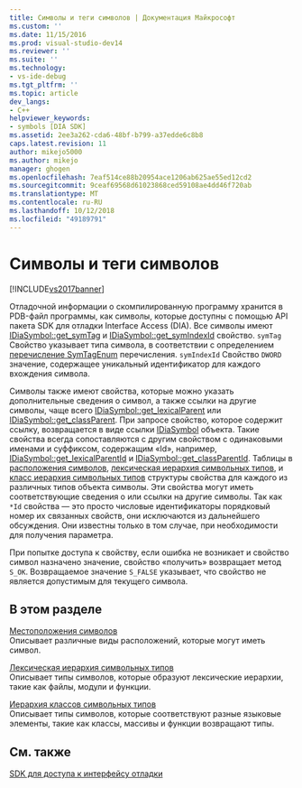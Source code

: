 ```yaml
---
title: Символы и теги символов | Документация Майкрософт
ms.custom: ''
ms.date: 11/15/2016
ms.prod: visual-studio-dev14
ms.reviewer: ''
ms.suite: ''
ms.technology:
- vs-ide-debug
ms.tgt_pltfrm: ''
ms.topic: article
dev_langs:
- C++
helpviewer_keywords:
- symbols [DIA SDK]
ms.assetid: 2ee3a262-cda6-48bf-b799-a37edde6c8b8
caps.latest.revision: 11
author: mikejo5000
ms.author: mikejo
manager: ghogen
ms.openlocfilehash: 7eaf514ce88b20954ace1206ab625ae55ed12cd2
ms.sourcegitcommit: 9ceaf69568d61023868ced59108ae4dd46f720ab
ms.translationtype: MT
ms.contentlocale: ru-RU
ms.lasthandoff: 10/12/2018
ms.locfileid: "49189791"
---
```

# <a name="symbols-and-symbol-tags"></a>Символы и теги символов
[!INCLUDE[vs2017banner](../../includes/vs2017banner.md)]

Отладочной информации о скомпилированную программу хранится в PDB-файл программы, как символы, которые доступны с помощью API пакета SDK для отладки Interface Access (DIA). Все символы имеют [IDiaSymbol::get_symTag](../../debugger/debug-interface-access/idiasymbol-get-symtag.md) и [IDiaSymbol::get_symIndexId](../../debugger/debug-interface-access/idiasymbol-get-symindexid.md) свойство. `symTag` Свойство указывает типа символа, в соответствии с определением [перечисление SymTagEnum](../../debugger/debug-interface-access/symtagenum.md) перечисления. `symIndexId` Свойство `DWORD` значение, содержащее уникальный идентификатор для каждого вхождения символа.  
  
 Символы также имеют свойства, которые можно указать дополнительные сведения о символ, а также ссылки на другие символы, чаще всего [IDiaSymbol::get_lexicalParent](../../debugger/debug-interface-access/idiasymbol-get-lexicalparent.md) или [IDiaSymbol::get_classParent](../../debugger/debug-interface-access/idiasymbol-get-classparent.md). При запросе свойство, которое содержит ссылку, возвращается в виде ссылки [IDiaSymbol](../../debugger/debug-interface-access/idiasymbol.md) объекта. Такие свойства всегда сопоставляются с другим свойством с одинаковыми именами и суффиксом, содержащим «Id», например, [IDiaSymbol::get_lexicalParentId](../../debugger/debug-interface-access/idiasymbol-get-lexicalparentid.md) и [IDiaSymbol::get_classParentId](../../debugger/debug-interface-access/idiasymbol-get-classparentid.md). Таблицы в [расположения символов](../../debugger/debug-interface-access/symbol-locations.md), [лексическая иерархия символьных типов](../../debugger/debug-interface-access/lexical-hierarchy-of-symbol-types.md), и [класс иерархия символьных типов](../../debugger/debug-interface-access/class-hierarchy-of-symbol-types.md) структуры свойства для каждого из различных типов объекта символы. Эти свойства могут иметь соответствующие сведения о или ссылки на другие символы. Так как `*Id` свойства — это просто числовые идентификаторы порядковый номер их связанных свойств, они исключаются из дальнейшего обсуждения. Они известны только в том случае, при необходимости для получения параметра.  
  
 При попытке доступа к свойству, если ошибка не возникает и свойство символ назначено значение, свойство «получить» возвращает метод `S_OK`. Возвращаемое значение `S_FALSE` указывает, что свойство не является допустимым для текущего символа.  
  
## <a name="in-this-section"></a>В этом разделе  
 [Местоположения символов](../../debugger/debug-interface-access/symbol-locations.md)  
 Описывает различные виды расположений, которые могут иметь символ.  
  
 [Лексическая иерархия символьных типов](../../debugger/debug-interface-access/lexical-hierarchy-of-symbol-types.md)  
 Описывает типы символов, которые образуют лексические иерархии, такие как файлы, модули и функции.  
  
 [Иерархия классов символьных типов](../../debugger/debug-interface-access/class-hierarchy-of-symbol-types.md)  
 Описывает типы символов, которые соответствуют разные языковые элементы, такие как классы, массивы и функции возвращают типы.  
  
## <a name="see-also"></a>См. также  
 [SDK для доступа к интерфейсу отладки](../../debugger/debug-interface-access/debug-interface-access-sdk.md)



